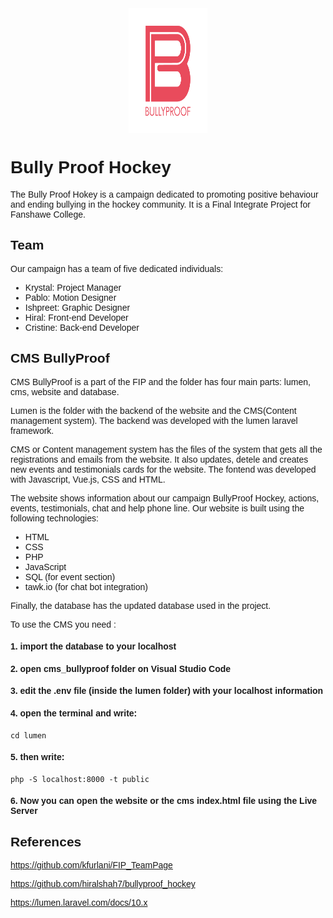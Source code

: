 <div style="font-family: 'Helvetica', sans-serif;">
<!-- inserting logo to insert logo here we need to add the logo to the repo and then add the link to the logo here
-->

<img src="website/images/logo_final11.png" alt="Bully Proof Hokey Foundation Logo" width="70" height="200" style="display: block; margin-left: auto; margin-right: auto; width: 25%;"/>


# Bully Proof Hockey

The Bully Proof Hokey is a campaign dedicated to promoting positive behaviour and ending bullying in the hockey community. It is a Final Integrate Project for Fanshawe College. 

## Team

Our campaign has a team of five dedicated individuals:

- Krystal: Project Manager
- Pablo: Motion Designer
- Ishpreet: Graphic Designer
- Hiral: Front-end Developer
- Cristine: Back-end Developer

## CMS BullyProof

CMS BullyProof is a part of the FIP and the folder has four main parts: lumen, cms, website and database.

Lumen is the folder with the backend of the website and the CMS(Content management system). The backend was developed with the lumen laravel framework.

CMS or Content management system has the files of the system that gets all the registrations and emails from the website. It also updates, detele and creates new events and testimonials cards for the website. The fontend was developed with Javascript, Vue.js, CSS and HTML.

The website shows information about our campaign BullyProof Hockey, actions, events, testimonials, chat and help phone line. Our website is built using the following technologies:

- HTML
- CSS
- PHP
- JavaScript
- SQL (for event section)
- tawk.io (for chat bot integration)

Finally, the database has the updated database used in the project.

To use the CMS you need :

#### 1. import the database to your localhost
#### 2. open cms_bullyproof folder on Visual Studio Code
#### 3. edit the .env file (inside the lumen folder) with your localhost information
#### 4. open the terminal and write:
```  
cd lumen
```
#### 5. then write: 
```  
php -S localhost:8000 -t public
```
#### 6. Now you can open the website or the cms index.html file using the Live Server 

## References
https://github.com/kfurlani/FIP_TeamPage

https://github.com/hiralshah7/bullyproof_hockey

https://lumen.laravel.com/docs/10.x

